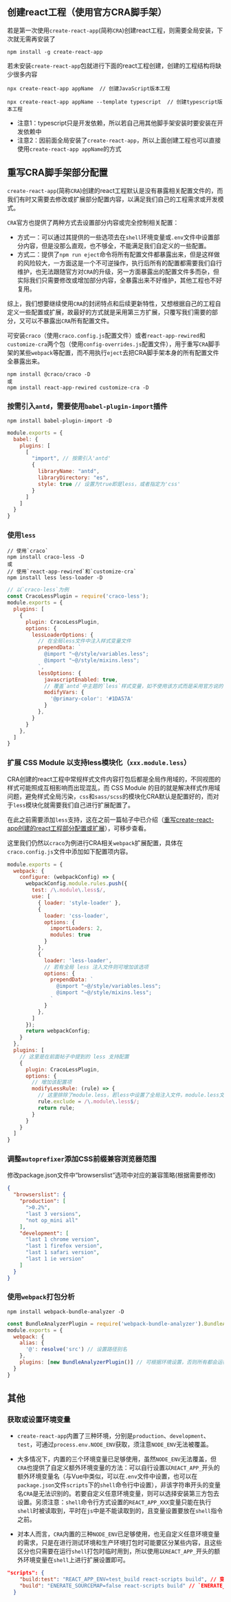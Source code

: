 ## 创建react工程（使用官方CRA脚手架）

若是第一次使用`create-react-app`(简称`CRA`)创建react工程，则需要全局安装，下次就无需再安装了

```shell
npm install -g create-react-app
```
若未安装`create-react-app`包就进行下面的react工程创建，创建的工程结构将缺少很多内容

```shell
npx create-react-app appName  // 创建JavaScript版本工程

npx create-react-app appName --template typescript  // 创建typescript版本工程
```
* 注意1：typescript只是开发依赖，所以若自己用其他脚手架安装时要安装在开发依赖中
* 注意2：因前面全局安装了`create-react-app`，所以上面创建工程也可以直接使用`create-react-app appName`的方式

## 重写CRA脚手架部分配置

`create-react-app`(简称`CRA`)创建的react工程默认是没有暴露相关配置文件的，而我们有时又需要去修改或扩展部分配置内容，以满足我们自己的工程需求或开发模式。

`CRA`官方也提供了两种方式去设置部分内容或完全控制相关配置：
* 方式一：可以通过其提供的一些选项去在`shell`环境变量或`.env`文件中设置部分内容，但是没那么直观，也不够全，不能满足我们自定义的一些配置。
* 方式二：提供了`npm run eject`命令将所有配置文件都暴露出来，但是这样做的风险较大，一方面这是一个不可逆操作，执行后所有的配置都需要我们自行维护，也无法跟随官方对`CRA`的升级，另一方面暴露出的配置文件多而杂，但实际我们只需要修改或增加部分内容，全暴露出来不好维护，其他工程也不好复用。

综上，我们想要继续使用`CRA`的封闭特点和后续更新特性，又想根据自己的工程自定义一些配置或扩展，故最好的方式就是采用第三方扩展，只覆写我们需要的部分，又可以不暴露出`CRA`所有配置文件。

可安装`craco`（使用`craco.config.js`配置文件）或者`react-app-rewired`和`customize-cra`两个包（使用`config-overrides.js`配置文件），用于重写`CRA`脚手架的某些`webpack`等配置，而不用执行`eject`去把CRA脚手架本身的所有配置文件全暴露出来。

```shell
npm install @craco/craco -D
或
npm install react-app-rewired customize-cra -D
```

### 按需引入`antd`，需要使用`babel-plugin-import`插件

```shell
npm install babel-plugin-import -D
```
```js
module.exports = {
  babel: {
    plugins: [
      [
        "import", // 按需引入'antd'
        {
          libraryName: "antd",
          libraryDirectory: "es",
          style: true // 设置为true即是less，或者指定为'css'
        }
      ]
    ]
  }
}
```

### 使用`less`

```shell
// 使用`craco`
npm install craco-less -D
或
// 使用`react-app-rewired`和`customize-cra`
npm install less less-loader -D
```
```js
// 以`craco-less`为例
const CracoLessPlugin = require('craco-less');
module.exports = {
  plugins: [
    {
      plugin: CracoLessPlugin,
      options: {
        lessLoaderOptions: {
          // 在全局less文件中注入样式变量文件
          prependData: `
            @import "~@/style/variables.less";
            @import "~@/style/mixins.less";
          `,
          lessOptions: {
            javascriptEnabled: true,
            // 覆盖`antd`中主题的`less`样式变量，如不使用该方式而是采用官方说的引入自定义的`less` 变量文件覆盖主题默认变量的方式就要把`antd`的`less`样式文件全局引入，此时上面的`babel-plugin-import`按需引入对`antd`的样式文件来说就不生效了
            modifyVars: {
              '@primary-color': '#1DA57A'
            }
          },
        }
      }
    },
  ]
}
```

### 扩展 CSS Module 以支持less模块化（`xxx.module.less`）

CRA创建的react工程中常规样式文件内容打包后都是全局作用域的，不同视图的样式可能照成互相影响而出现混乱，而 CSS Module 的目的就是解决样式作用域问题，避免样式全局污染，`css`和`sass/scss`的模块化CRA默认是配置好的，而对于`less`模块化就需要我们自己进行扩展配置了。

在此之前需要添加`less`支持，这在之前一篇帖子中已介绍（[重写create-react-app创建的react工程部分配置或扩展](http://eip.teamshub.com/t/4870271)），可移步查看。

这里我们仍然以`craco`为例进行CRA相关`webpack`扩展配置，具体在`craco.config.js`文件中添加如下配置项内容。
```js
module.exports = {
  webpack: {
    configure: (webpackConfig) => {
      webpackConfig.module.rules.push({
        test: /\.module\.less$/,
        use: [
          { loader: 'style-loader' },
          {
            loader: 'css-loader',
            options: {
              importLoaders: 2,
              modules: true
            }
          },
          {
            loader: 'less-loader',
            // 若有全局 less 注入文件则可增加该选项
            options: {
              prependData: `
                @import "~@/style/variables.less";
                @import "~@/style/mixins.less";
              `
            }
          },
        ]
      });
      return webpackConfig;
    }
  },
  plugins: [
    // 这里是在前面帖子中提到的 less 支持配置
    {
      plugin: CracoLessPlugin,
      options: {
        // 增加该配置项
        modifyLessRule: (rule) => {
          // 这里排除了module.less，若less中设置了全局注入文件，module.less文件中要使用这些注入文件则就需要在其文件中手动导入或者在上面的module.less的less-loader中添加相同注入配置
          rule.exclude = /\.module\.less$/;
          return rule;
        }
      }
    }
  ]
}
```

### 调整`autoprefixer`添加CSS前缀兼容浏览器范围

修改package.json文件中“browserslist”选项中对应的兼容策略(根据需要修改)
```json
{
  "browserslist": {
    "production": [
      ">0.2%",
      "last 3 versions",
      "not op_mini all"
    ],
    "development": [
      "last 1 chrome version",
      "last 1 firefox version",
      "last 1 safari version",
      "last 1 ie version"
    ]
  }
}
```

### 使用`webpack`打包分析

```shell
npm install webpack-bundle-analyzer -D
```
```js
const BundleAnalyzerPlugin = require('webpack-bundle-analyzer').BundleAnalyzerPlugin;
module.exports = {
  webpack: {
    alias: {
      '@': resolve('src') // 设置路径别名
    },
    plugins: [new BundleAnalyzerPlugin()] // 可根据环境设置，否则所有都会运行分析
  }
}
```

## 其他

### 获取或设置环境变量
* `create-react-app`内置了三种环境，分别是`production`、`development`、`test`，可通过`process.env.NODE_ENV`获取，须注意`NODE_ENV`无法被覆盖。

* 大多情况下，内置的三个环境变量已足够使用，虽然`NODE_ENV`无法覆盖，但`CRA`也提供了自定义额外环境变量的方法：可以自行设置以`REACT_APP_`开头的额外环境变量名（与Vue中类似，可以在`.env`文件中设置，也可以在`package.json`文件`scripts`下的`shell`命令行中设置），非该字符串开头的变量名`CRA`是无法识别的。若要自定义任意环境变量，则可以选择安装第三方包去设置。另须注意：`shell`命令行方式设置的`REACT_APP_XXX`变量只能在执行`shell`时被读取到，平时在`js`中是不能读取到的，且变量设置要放在`shell`指令之前。

* 对本人而言，`CRA`内置的三种`NODE_ENV`已足够使用，也无自定义任意环境变量的需求，只是在进行测试环境和生产环境打包时可能要区分某些内容，且这些区分也只需要在运行`shell`打包时临时用到，所以使用以`REACT_APP_`开头的额外环境变量在`shell`上进行扩展设置即可。

```json
"scripts": {
    "build:test": "REACT_APP_ENV=test_build react-scripts build", // 变量设置要放在`shell`指令之前
    "build": "ENERATE_SOURCEMAP=false react-scripts build" // `ENERATE_SOURCEMAP=false`覆盖CRA内部设置打包不生成sourceMap文件
  }
```